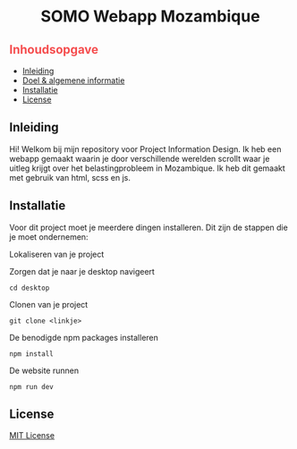 <h1 id="start" align="center">SOMO Webapp Mozambique</h1>
  
<section>
  <h2 style="color: #F54E4F">Inhoudsopgave</h2>
  <section>
    <ul>
      <li><a href="#inleiding">Inleiding</a></li>
      <li><a href="#idee">Doel & algemene informatie</a></li>
      <li><a href="#installatie">Installatie</a></li>
      <li><a href="#license">License</a></li>
    </ul>
  </section>
</section>
  
<section>
  <h2 id="inleiding">Inleiding</h2>
  <p>Hi! Welkom bij mijn repository voor Project Information Design. Ik heb een webapp gemaakt waarin je door verschillende werelden scrollt waar je uitleg krijgt over het belastingprobleem in Mozambique. Ik heb dit gemaakt met gebruik van html, scss en js.</p>
</section>
  
<section>
  <h2 id="installatie">Installatie</h2>
  <p>Voor dit project moet je meerdere dingen installeren. Dit zijn de stappen die je moet ondernemen:</p>
  <p>Lokaliseren van je project</p>
<p>Zorgen dat je naar je desktop navigeert</p>

```
cd desktop
```

<p>Clonen van je project</p>

```
git clone <linkje>
```

<p>De benodigde npm packages installeren</p>

```
npm install
```

<p>De website runnen</p>

```
npm run dev
```

  
<section>
  <h2 id="license">License</h2>
  <a href="https://github.com/daniquemois/somo-webapp/blob/main/LICENSE">MIT License</a>
</section>
  
  

